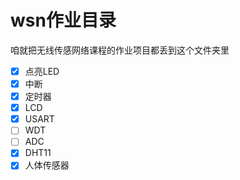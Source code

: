 # wsn作业目录
咱就把无线传感网络课程的作业项目都丢到这个文件夹里

+ [x] 点亮LED
+ [x] 中断
+ [x] 定时器
+ [x] LCD
+ [X] USART
+ [ ] WDT
+ [ ] ADC
+ [x] DHT11
+ [x] 人体传感器 